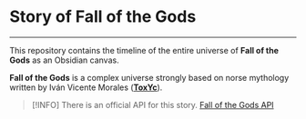 # Story of Fall of the Gods
***
This repository contains the timeline of the entire universe of **Fall of the Gods** as an Obsidian canvas.

**Fall of the Gods** is a complex universe strongly based on norse mythology written by Iván Vicente Morales ([**ToxYc**](https://toxyc.dev)).

> [!INFO]
> There is an official API for this story.
> [Fall of the Gods API](https://lively-kanya-gycoding-bfa603d9.koyeb.app/)
